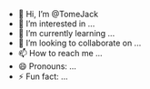 - 👋 Hi, I’m @TomeJack
- 👀 I’m interested in ...
- 🌱 I’m currently learning ...
- 💞️ I’m looking to collaborate on ...
- 📫 How to reach me ...
- 😄 Pronouns: ...
- ⚡ Fun fact: ...

<!---
TomeJack/TomeJack is a ✨ special ✨ repository because its `README.md` (this file) appears on your GitHub profile.
You can click the Preview link to take a look at your changes.
--->
